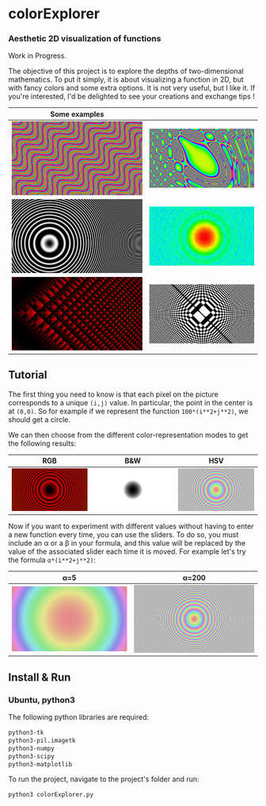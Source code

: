 # colorExplorer
### Aesthetic 2D visualization of functions

Work in Progress.

The objective of this project is to explore the depths of two-dimensional mathematics. To put it simply, it is about visualizing a function in 2D, but with fancy colors and some extra options. It is not very useful, but I like it. If you're interested, I'd be delighted to see your creations and exchange tips !


Some examples             | <!-- This is commented out. -->
:-------------------------:|:-------------------------:
![ex1](Images/wavies.png) |  ![ex1](Images/the%20pear%20of%20illusions.png)
![ex1](Images/vinyl.png) | ![ex1](Images/sparkling%20sun.png)
![ex1](Images/red%20perspective.png) | ![ex1](Images/circle%20chess.png)

## Tutorial

The first thing you need to know is that each pixel on the picture corresponds to a unique ```(i,j)``` value. In particular, the point in the center is at ```(0,0)```. So for example if we represent the function ```100*(i**2+j**2)```, we should get a circle.

We can then choose from the different color-representation modes to get the following results:

RGB | B&W | HSV
:-------------------------:|:-------------------------:|:-----------------------:
![ex1](Images/Tutorial/rgb.png) | ![ex1](Images/Tutorial/bw.png) |  ![ex1](Images/Tutorial/hsv.png)

Now if you want to experiment with different values without having to enter a new function every time, you can use the sliders. To do so, you must include an α or a β in your formula, and this value will be replaced by the value of the associated slider each time it is moved. For example let's try the formula ```α*(i**2+j**2)```:

α=5 | α=200
:-------------------------:|:-----------------------:
![ex1](Images/Tutorial/alpha5.png) | ![ex1](Images/Tutorial/alpha200.png) |  

## Install & Run
### Ubuntu, python3
The following python libraries are required:
```
python3-tk
python3-pil.imagetk
python3-numpy
python3-scipy
python3-matplotlib
```
To run the project, navigate to the project's folder and run:
```
python3 colorExplorer.py
```
